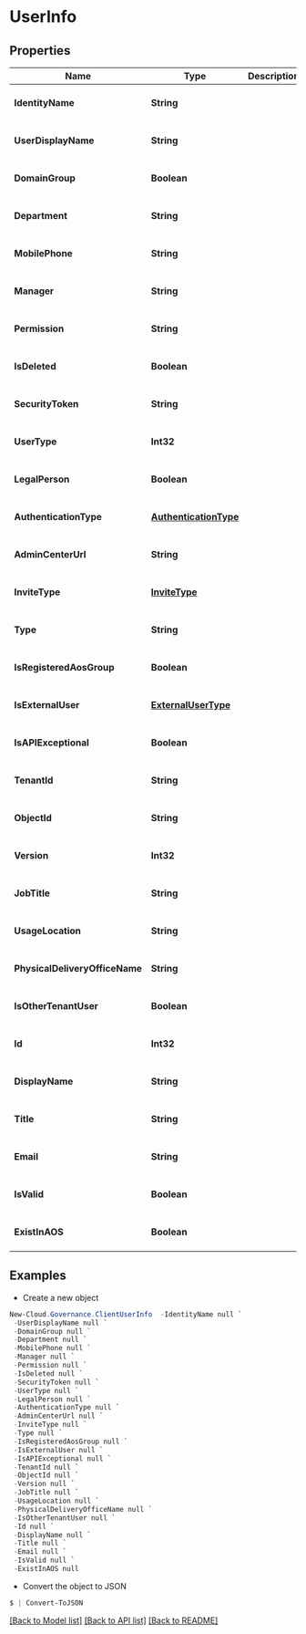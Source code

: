 # UserInfo
## Properties

Name | Type | Description | Notes
------------ | ------------- | ------------- | -------------
**IdentityName** | **String** |  | [optional] [default to null]
**UserDisplayName** | **String** |  | [optional] [default to null]
**DomainGroup** | **Boolean** |  | [optional] [default to null]
**Department** | **String** |  | [optional] [default to null]
**MobilePhone** | **String** |  | [optional] [default to null]
**Manager** | **String** |  | [optional] [default to null]
**Permission** | **String** |  | [optional] [default to null]
**IsDeleted** | **Boolean** |  | [optional] [default to null]
**SecurityToken** | **String** |  | [optional] [default to null]
**UserType** | **Int32** |  | [optional] [default to null]
**LegalPerson** | **Boolean** |  | [optional] [default to null]
**AuthenticationType** | [**AuthenticationType**](AuthenticationType.md) |  | [optional] [default to null]
**AdminCenterUrl** | **String** |  | [optional] [default to null]
**InviteType** | [**InviteType**](InviteType.md) |  | [optional] [default to null]
**Type** | **String** |  | [optional] [default to null]
**IsRegisteredAosGroup** | **Boolean** |  | [optional] [default to null]
**IsExternalUser** | [**ExternalUserType**](ExternalUserType.md) |  | [optional] [default to null]
**IsAPIExceptional** | **Boolean** |  | [optional] [default to null]
**TenantId** | **String** |  | [optional] [default to null]
**ObjectId** | **String** |  | [optional] [default to null]
**Version** | **Int32** |  | [optional] [default to null]
**JobTitle** | **String** |  | [optional] [default to null]
**UsageLocation** | **String** |  | [optional] [default to null]
**PhysicalDeliveryOfficeName** | **String** |  | [optional] [default to null]
**IsOtherTenantUser** | **Boolean** |  | [optional] [default to null]
**Id** | **Int32** |  | [optional] [default to null]
**DisplayName** | **String** |  | [optional] [default to null]
**Title** | **String** |  | [optional] [default to null]
**Email** | **String** |  | [optional] [default to null]
**IsValid** | **Boolean** |  | [optional] [default to null]
**ExistInAOS** | **Boolean** |  | [optional] [default to null]

## Examples

- Create a new object
```powershell
New-Cloud.Governance.ClientUserInfo  -IdentityName null `
 -UserDisplayName null `
 -DomainGroup null `
 -Department null `
 -MobilePhone null `
 -Manager null `
 -Permission null `
 -IsDeleted null `
 -SecurityToken null `
 -UserType null `
 -LegalPerson null `
 -AuthenticationType null `
 -AdminCenterUrl null `
 -InviteType null `
 -Type null `
 -IsRegisteredAosGroup null `
 -IsExternalUser null `
 -IsAPIExceptional null `
 -TenantId null `
 -ObjectId null `
 -Version null `
 -JobTitle null `
 -UsageLocation null `
 -PhysicalDeliveryOfficeName null `
 -IsOtherTenantUser null `
 -Id null `
 -DisplayName null `
 -Title null `
 -Email null `
 -IsValid null `
 -ExistInAOS null
```

- Convert the object to JSON
```powershell
$ | Convert-ToJSON
```


[[Back to Model list]](../README.md#documentation-for-models) [[Back to API list]](../README.md#documentation-for-api-endpoints) [[Back to README]](../README.md)

